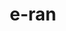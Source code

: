 ---
title: e-ran
category: Web Design
category_slug: web-design
type: link
image: images/works/work5.jpg
button_url: https://e-ran.app/
gallery:
  - images/works/work5.jpg
  - images/works/work6.jpg
  - images/works/work7.jpg

link: https://e-ran.app/
---